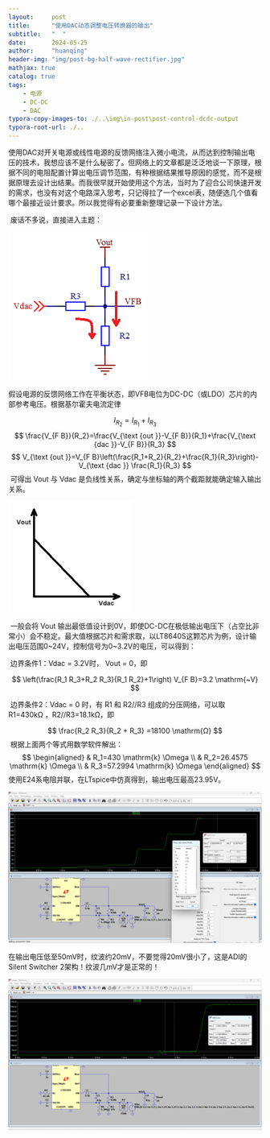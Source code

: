 ```yaml
---
layout:     post
title:      "使用DAC动态调整电压转换器的输出"
subtitle:   "  "
date:       2024-05-25
author:     "huanqing"
header-img: "img/post-bg-half-wave-rectifier.jpg"
mathjax: true
catalog: true
tags:
    - 电源
    - DC-DC
    - DAC
typora-copy-images-to: ./..\img\in-post\post-control-dcdc-output
typora-root-url: ./..
---
```


​	使用DAC对开关电源或线性电源的反馈网络注入微小电流，从而达到控制输出电压的技术，我想应该不是什么秘密了。但网络上的文章都是泛泛地谈一下原理，根据不同的电阻配置计算出电压调节范围，有种根据结果推导原因的感觉，而不是根据原理去设计出结果。而我很早就开始使用这个方法，当时为了迎合公司快速开发的需求，也没有对这个电路深入思考，只记得拉了一个excel表，随便选几个值看哪个最接近设计要求。所以我觉得有必要重新整理记录一下设计方法。

​	废话不多说，直接进入主题：

![image-20240526093148181](/img/in-post/post-control-dcdc-output/image-20240526093148181.png)

​	假设电源的反馈网络工作在平衡状态，即VFB电位为DC-DC（或LDO）芯片的内部参考电压。根据基尔霍夫电流定律

$$
I_{R_2}=I_{R_1}+I_{R_3}
$$
$$
\frac{V_{F B}}{R_2}=\frac{V_{\text {out }}-V_{F B}}{R_1}+\frac{V_{\text {dac }}-V_{F B}}{R_3}
$$
$$
V_{\text {out }}=V_{F B}\left(\frac{R_1+R_2}{R_2}+\frac{R_1}{R_3}\right)-V_{\text {dac }} \frac{R_1}{R_3}
$$
​	可得出 Vout 与 Vdac 是负线性关系，确定与坐标轴的两个截距就能确定输入输出关系。

<img src="/img/in-post/post-control-dcdc-output/image-20240528104443386.png" alt="image-20240528104443386" style="zoom: 80%;" />

​	一般会将 Vout 输出最低值设计到0V，即使DC-DC在极低输出电压下（占空比非常小）会不稳定。最大值根据芯片和需求取，以LT8640S这颗芯片为例，设计输出电压范围0~24V，控制信号为0~3.2V的电压，可以得到：

​	边界条件1：Vdac = 3.2V时， Vout = 0，即

$$
\left(\frac{R_1 R_3+R_2 R_3}{R_1 R_2}+1\right) V_{F B}=3.2 \mathrm{~V}
$$

​	边界条件2：Vdac = 0 时，有 R1 和 R2//R3 组成的分压网络，可以取 R1=430kΩ ，R2//R3=18.1kΩ，即

$$
\frac{R_2 R_3}{R_2 + R_3} =18100 \mathrm{Ω}
$$
​	根据上面两个等式用数学软件解出：
$$
\begin{aligned}
& R_1=430 \mathrm{k} \Omega \\
& R_2=26.4575 \mathrm{k} \Omega \\
& R_3=57.2994 \mathrm{k} \Omega
\end{aligned}
$$
​	使用E24系电阻并联，在LTspice中仿真得到，输出电压最高23.95V。

![image-20240528134359770](/img/in-post/post-control-dcdc-output/image-20240528134359770.png)

​	在输出电压低至50mV时，纹波约20mV，不要觉得20mV很小了，这是ADI的Silent Switcher 2架构！纹波几mV才是正常的！

![image-20240528134803559](/img/in-post/post-control-dcdc-output/image-20240528134803559.png)